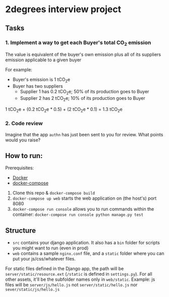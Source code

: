 # 2degrees interview project

## Tasks
### 1. Implement a way to get each Buyer's total CO<sub>2</sub> emission

The value is equivalent of the buyer's own emission plus all of its suppliers emission applicable to a given buyer

For example:

- Buyer's emission is 1 tCO<sub>2</sub>e
- Buyer has two suppliers
  - Supplier 1 has 0.2 tCO<sub>2</sub>e; 50% of its production goes to Buyer
  - Supplier 2 has 2 tCO<sub>2</sub>e; 10% of its production goes to Buyer
    
1 tCO<sub>2</sub>e + (0.2 tCO<sub>2</sub>e * 0.5) + (2 tCO<sub>2</sub>e * 0.1) = 1.3 tCO<sub>2</sub>e

### 2. Code review

Imagine that the app `authn` has just been sent to you for review. What points would you raise?

## How to run:

Prerequisites: 
* [Docker](https://docs.docker.com/install/)
* [docker-compose](https://docs.docker.com/compose/install/)

1. Clone this repo & `docker-compose build`
2. `docker-compose up web` starts the web application on (the host's) port 8080
3. `docker-compose run console` allows you to run commands within the container: `docker-compose run console python manage.py test`

## Structure

* `src` contains your django application. It also has a `bin` folder for
scripts you might want to run (even in prod)
* `web` contains a sample `nginx.conf` file, and a `static` folder where you can put
your js/css/whatever files.

For static files defined in the Django app, the path will be `server/static/resource.ext` (`/static` is defined in `settings.py`).
For all other assets, it'll be the subfolder names only in `web/static`. 
Example: js files will be `server/js/hello.js` not `server/static/hello.js` nor `sever/static/js/hello.js`
